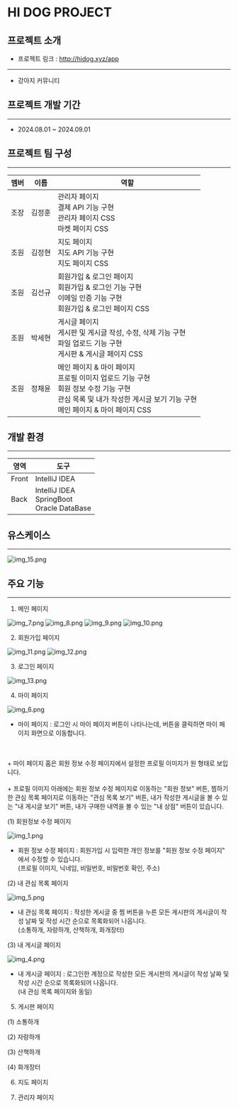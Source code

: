 <h1>HI DOG PROJECT</h1>

<h2>프로젝트 소개</h2>

- 프로젝트 링크 : http://hidog.xyz/app
--------------------------------------------------------

* 강아지 커뮤니티

<h2>프로젝트 개발 기간</h2>

---------------------------------------------------------

* 2024.08.01 ~ 2024.09.01

<h2>프로젝트 팀 구성</h2>

--------------------------------------------------------

<table class="member">
    <thead>
        <tr>
            <th>멤버</th>
            <th>이름</th>
            <th>역할</th>
        </tr>
    </thead>
    <tbody>
        <tr>
            <td>조장</td>
            <td>김정훈</td>
            <td>관리자 페이지
                <br>
                결제 API 기능 구현
                <br>
                관리자 페이지 CSS
                <br>
                마켓 페이지 CSS
            </td>
        </tr>
        <tr>
            <td>조원</td>
            <td>김정현</td>
            <td>지도 페이지
                <br>
                지도 API 기능 구현
                <br>
                지도 페이지 CSS
            </td>
        </tr>
        <tr>
            <td>조원</td>
            <td>김선규</td>
            <td> 회원가입 & 로그인 페이지
                <br>
                회원가입 & 로그인 기능 구현
                <br>
               이메일 인증 기능 구현
                <br>
                회원가입 & 로그인 페이지 CSS
            </td>
        </tr>
        <tr>
            <td>조원</td>
            <td>박세현</td>
            <td>게시글 페이지
                <br>
                게시판 및 게시글 작성, 수정, 삭제 기능 구현
                <br>
                파일 업로드 기능 구현
                <br>
                게시판 & 게시글 페이지 CSS
            </td>
        </tr>
        <tr>
            <td>조원</td>
            <td>정채윤</td>
            <td>메인 페이지 & 마이 페이지
                <br>
                프로필 이미지 업로드 기능 구현
                <br>
                회원 정보 수정 기능 구현
                <br>
                관심 목록 및 내가 작성한 게시글 보기 기능 구현
                <br>
                메인 페이지 & 마이 페이지 CSS
            </td>
        </tr>
    </tbody>
</table>

<h2>개발 환경</h2>

-------------------------------------------------------------
<table class="tool">
    <thead>
        <tr>
            <th>영역</th>
            <th>도구</th>
        </tr>
    </thead>
    <tbody>
        <tr>
            <td>Front</td>
            <td>IntelliJ IDEA</td>
        </tr>
        <tr>
            <td>Back</td>
            <td>IntelliJ IDEA
                <br>
                SpringBoot
                <br>
                Oracle DataBase
            </td>
        </tr>
    </tbody>
</table>

<h2>유스케이스</h2>

---------------------------------------------------------
![img_15.png](img_15.png)
<h2>주요 기능</h2>

--------------------------------------------------------

1. 메인 페이지

![img_7.png](img_7.png) 
![img_8.png](img_8.png)
![img_9.png](img_9.png)
![img_10.png](img_10.png)


2. 회원가입 페이지

![img_11.png](img_11.png)
![img_12.png](img_12.png)


3. 로그인 페이지

![img_13.png](img_13.png)


4. 마이 페이지

![img_6.png](img_6.png)

+ 마이 페이지 : 로그인 시 마이 페이지 버튼이 나타나는데, 버튼을 클릭하면 마이 페이지 화면으로 이동합니다.
<br>
<br>
+ 마이 페이지 홈은 회원 정보 수정 페이지에서 설정한 프로필 이미지가 원 형태로 보입니다.
<br>
<br>
+ 프로필 이미지 아래에는 회원 정보 수정 페이지로 이동하는 "회원 정보" 버튼, 찜하기 한 관심 목록 페이지로 이동하는 "관심 목록 보기" 버튼, 내가 작성한 게시글을 볼 수 있는 "내 게시글 보기" 버튼, 내가 구매한 내역을 볼 수 있는 "내 상점" 버튼이 있습니다.
<br>

(1) 회원정보 수정 페이지

![img_1.png](img_1.png)

+ 회원 정보 수정 페이지 : 회원가입 시 입력한 개인 정보를 "회원 정보 수정 페이지" 에서 수정할 수 있습니다. 
<br> (프로필 이미지, 닉네임, 비밀번호, 비밀번호 확인, 주소)

(2) 내 관심 목록 페이지

![img_5.png](img_5.png)

+ 내 관심 목록 페이지 : 작성한 게시글 중 찜 버튼을 누른 모든 게시판의 게시글이 작성 날짜 및 작성 시간 순으로 목록화되어 나옵니다.
<br> (소통하개, 자랑하개, 산책하개, 화개장터)

(3) 내 게시글 페이지

![img_4.png](img_4.png)

+ 내 게시글 페이지 : 로그인한 계정으로 작성한 모든 게시판의 게시글이 작성 날짜 및 작성 시간 순으로 목록화되어 나옵니다.
<br> (내 관심 목록 페이지와 동일)

5. 게시판 페이지

(1) 소통하개

(2) 자랑하개

(3) 산책하개

(4) 화개장터

6. 지도 페이지


7. 관리자 페이지
